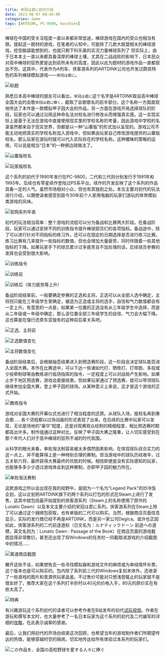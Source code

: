 ```yaml
---
title: 栄冠は君に初代介绍
date: 2021-06-07 08:44:00
categories: Game
tags: [ARTDINK, PC-9800, koushien]
---
```


棒球在中国的受关注程度一直以来都非常低迷，棒球游戏在国内的受众也相当有限。提起这一题材的游戏，在笔者的认知中，可能除了几款大联盟相关的棒球游戏，挖空脑袋能想到的，也就只剩下科乐美的实况力量棒球系列了
但实际上，由于日本本土一直以来都具备深厚的棒球土壤，尤其在二战战败的影响下，日本民众对高中棒球的狂热更是达到前所未有的高度，因此以此为题材的游戏作品一直都层出不穷。这其中，代表作为A列车、侠客游系列的ARTDINK公司也开发过颇具特色的系列棒球模拟游戏——`栄冠は君に`。

<!-- more -->

![标题](/images/标题.PNG)

熟悉日本高中棒球的朋友可以看出，`栄冠は君に`这个名字是ARTDINK取自高中棒球全国大会的会歌`栄冠は君に輝く`，截取了会歌歌名的前半部分。这个名称一方面直观地传达了本作是一款模拟甲子园大会的作品，另一方面在游戏开局选择球队的阶段，玩家也可以通过沿用这种命名法对校名进行修改从而增强真实感。这一实现实际上是基于无法在游戏中直接使用现实里的学校名称的考量，因此游戏中学校的名录虽然都来自于现实世界，但都是以一种“山寨版”的形式加以呈现的。游戏公司不能主动地把真实的学校名称加入游戏中，但如果由玩家自己修改游戏提供的山寨版校名，那么玩家在游玩时就可以代入实际存在的学校名称。这种暧昧的策略的运用，可以说是相当“日本”的一种擦边球做法了。

![山寨版校名](/images/山寨版校名.PNG)

![玩家版校名](/images/玩家版校名.PNG)

这个系列的初代于1990年发行在PC-9800，二代和三代则分别发行于1991年和1993年。后续也有零星续作登陆过PS系平台。续作的开发反映了这个系列的作品具备一定的人气。虽然市场相对小众，但也有其独到之处。本文主要对初代的玩法进行介绍，以期使读者感受到距今30年前个人家用电脑的玩家们游玩的体育模拟类游戏的风味。

![官网系列年表](/images/官网系列年表.png)

初代的玩法相当简单：整个游戏的流程可以分为备战和比赛两大阶段。在备战阶段，玩家可以通过安排不同的训练指令提升棒球部员们的各项指标。备战途中，除了可以进行针对不同指标的练习外，还可以在固定的日期选择是否进行练习比赛。练习比赛有几率提升一些指标的数值，但也会增加大量疲劳，同时伴随着一些其他指标的下降。如果玩家手下的球员累计过多疲劳且不加处理的话，后续球员参赛的发挥也会受到很大影响。

![训练指令](/images/训练指令.PNG)

![训练前](/images/训练前.PNG)

![训练后（体力疲劳等上升）](/images/训练后（体力疲劳等上升）.PNG)

备战阶段结束前，一般要确定参赛的正选和主将。正选可以从全部人选中确定，主将则只能在三年级学生里确定，被选为正选或主将的选手，自信和气力数值都会有一定上升。有意思的一点是，如果某一位置的正选没有从三年级学生中选择，而是从二年级或一年级中确定，那么该位置全部三年级学生的自信、气力会大幅下降。这也算是在强行还原东亚独有的这种前后辈关系吧。

![正选、主将前](/images/正选、主将前.PNG)

![正选数值变化](/images/正选数值变化.PNG)

![主将数值变化](/images/主将数值变化.PNG)

备战阶段结束后，会根据抽签结果进入到预选赛阶段，这一阶段会决定球队能否进入全国大赛。本作在比赛途中，可以下达一些诸如代打、牺牲打、打带跑、多投或少投牵制球等由教练进行临场指挥的指令，一定程度上可以对战局产生影响。如果止步于地区预选赛，游戏会直接结束。但如果玩家通过了预选赛，就可以带领球队继续参加全国大赛，登上甲子园的球场。从某种意义上来说，这才是这个游戏的正式开始。

![教练指令](/images/教练指令.PNG)

游戏对全国大赛的开幕仪式也进行了相当程度的还原。从球队入场，报校名再到奏会歌……各个流程都以过场动画的形式表现了出来。在后续的比赛中玩家可以发现，无论是场地的“豪华”程度，还是对观赛观众绘制的精细程度，相比预选赛时期都高出许多。制作组通过这种对比，反映了甲子园大赛之隆重，让人切实感受到在那个年代人们对于高中棒球的狂热不减的时代氛围。

从科学的眼光来看，单败淘汰制容易被太多偶然因素影响，在体现球队综合实力的这一点上，并不能算得上是一种特别合理的赛制。但当游戏中的球队历经艰辛，过五关斩六将，最终获得大赛最终的优胜的时候。相信即便是没有实际感知的玩家，也能够多多少少透过游戏体会到这种赛制，亦即甲子园的魅力所在。

![单败淘汰赛制](/images/单败淘汰赛制.PNG)

这款游戏之所以会出现在我的视野中，是因为一个名为"Legend Pack"的炒冷饭企划，这以企划把ARTDINK旗下的两个系列以打包的形式在Steam上进行了发售，这其中就包括最开始提到的侠客游系列（Steam上的名称使用了原作的Lunatic Dawn）以及本文主要介绍的栄冠は君に系列。侠客游系列在Steam上除了可以通过这个捆绑包获取，也有单独的二代可以购买。当然，根据商店页面信息显示，实际的发行商已经不再是ARTDINK，而是另一家公司Degica。或许也正因如此，侠客游系列的二代前途道标（日文名为：ルナティックドーン 前途への道標，英文名则为：Lunatic Dawn : Passage of the Book）在商店页面的游戏截图显得非常敷衍，甚至还出现了将Windows的任务栏一同截取进游戏的介绍截图中的情况……

![离谱商店截图](/images/离谱商店截图.PNG)

撇开这些不谈，如果想免去一些寻找模拟器和游戏文件的麻烦或为单纯情怀补票，这个版本也是可以购买的。包内除了系列前三代的Windows复刻本体外，还收录了一些游戏的图片和音源供玩家品鉴。不过售价可能对只想浅尝辄止的玩家就不是很友好了，推荐大家在这个系列打半折时以40元的价格入手，80元的原价实在有些太高了。

![特典](/images/特典.PNG)

有兴趣游玩这个系列初代的读者可以参考作者在B站发布的初代[试玩视频](https://www.bilibili.com/video/BV1q54y1G7Hi)。作者在游玩和撰写本文时，也大量参考了一名日本玩家为这个系列的初代及二代编写的详细的[攻略](http://jago.la.coocan.jp/parking/eikan1/index.htm)，在此表示诚挚的感谢。

最后，让我们用初代的开场白结束这次回顾，也希望当年的游戏制作者们所期望传达的热情，能够穿越时空的隔阂，切实地传达给所有体验过本系列的玩家们。

![この作品を、全国の高校野球を愛する人々に捧ぐ](/images/この作品を、全国の高校野球を愛する人々に捧ぐ.PNG)
